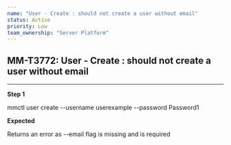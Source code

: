 ```yaml
---
name: "User - Create : should not create a user without email"
status: Active
priority: Low
team_ownership: "Server Platform"
---
```


## MM-T3772: User - Create : should not create a user without email

---

**Step 1**

mmctl user create --username userexample --password Password1

**Expected**

Returns an error as --email flag is missing and is required
